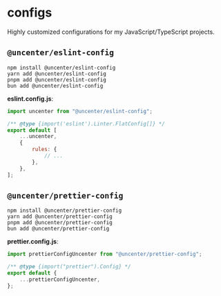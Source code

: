 # configs

Highly customized configurations for my JavaScript/TypeScript projects.

## `@uncenter/eslint-config`

```
npm install @uncenter/eslint-config
yarn add @uncenter/eslint-config
pnpm add @uncenter/eslint-config
bun add @uncenter/eslint-config
```

**eslint.config.js**:

```js
import uncenter from "@uncenter/eslint-config";

/** @type {import('eslint').Linter.FlatConfig[]} */
export default [
	...uncenter,
	{
		rules: {
			// ...
		},
	},
];
```

## `@uncenter/prettier-config`

```
npm install @uncenter/prettier-config
yarn add @uncenter/prettier-config
pnpm add @uncenter/prettier-config
bun add @uncenter/prettier-config
```

**prettier.config.js**:

```js
import prettierConfigUncenter from "@uncenter/prettier-config";

/** @type {import("prettier").Config} */
export default {
	...prettierConfigUncenter,
};
```
